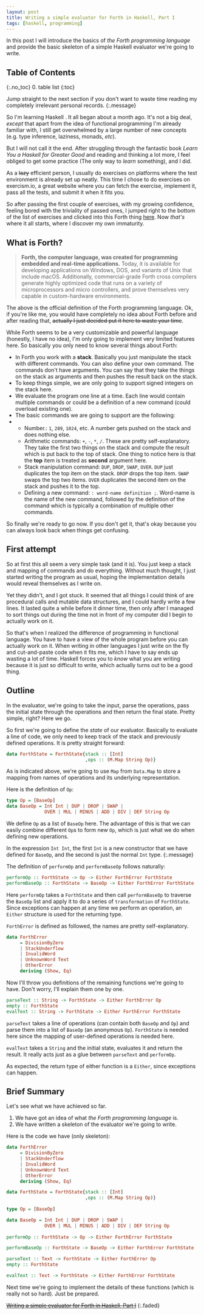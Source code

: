 ```yaml
---
layout: post
title: Writing a simple evaluator for Forth in Haskell, Part I
tags: [haskell, programming]
---
```


In this post I will introduce the basics of *the Forth programming language* and provide the basic skeleton of a simple Haskell evaluator we're going to write.

## Table of Contents
{:.no_toc}
0. table list
{:toc}

Jump straight to the next section if you don't want to waste time reading my completely irrelevant personal records.
{:.message}

So I'm learning Haskell . It all began about a month ago. It's not a big deal, *except* that apart from the idea of functional programming I'm already familiar with, I still get overwhelmed  by a large number of new concepts (e.g. type inference, laziness, monads, *etc*).

But I will not call it the end. After struggling through the fantastic book *Learn You a Haskell for Greater Good* and reading and thinking a lot more, I feel obliged to get some practice (The only way to *learn* something), and I did.

As a ~~lazy~~ efficient person, I usually do exercises on platforms where the test environment is already set up neatly. This time I chose to do exercises on exercism.io, a great website where you can fetch the exercise, implement it, pass all the tests, and submit it when it fits you.

So after passing the first couple of exercises, with my growing confidence, feeling bored with the triviality of passed ones, I jumped right to the bottom of the list of exercises and clicked into this Forth thing [here](http://exercism.io/exercises/haskell/forth/readme). Now *that's* where it all starts, where I discover my own immaturity.

## What is Forth?

> **Forth, the computer language, was created for programming embedded and real-time applications.** Today, it is available for developing applications on Windows, DOS, and variants of Unix that include macOS. Additionally, commercial-grade Forth cross compilers generate highly optimized code that runs on a variety of microprocessors and micro controllers, and prove themselves very capable in custom-hardware environments.

The above is the official definition of the Forth programming language. Ok, if you're like me, you would have completely no idea about Forth before and after reading that, ~~actually I just decided put it here to waste your time~~.

While Forth seems to be a very customizable and powerful language (honestly, I have no idea), I'm only going to implement very limited features here. So basically you only need to know several things about Forth:

* In Forth you work with a **stack**. Basically you just manipulate the stack with different commands. You can also define your own command. The commands don't have arguments. You can say that they take the things on the stack as arguments and then pushes the result back on the stack.
* To keep things simple, we are only going to support signed integers on the stack here.
* We evaluate the program one line at a time. Each line would contain multiple commands or could be a definition of a new command (could overload existing one).
* The basic commands we are going to support are the following:
* - Number.: `1`, `289`, `1024`, etc. A number gets pushed on the stack and does nothing else.
  - Arithmetic commands: `+`, `-`, `*`, `/`. These are pretty self-explanatory. They take the first two things on the stack and compute the result which is put back to the top of stack. One thing to notice here is that the **top** item is treated as **second** argument here.
  - Stack manipulation command: `DUP`, `DROP`, `SWAP`, `OVER`. `DUP` just duplicates the top item on the stack. `DROP` drops the top item. `SWAP` swaps the top two items. `OVER` duplicates the second item on the stack and pushes it to the top.
  - Defining a new command: `: word-name definition ;`. Word-name is the name of the new command, followed by the definition of the command which is typically a combination of multiple other commands.

So finally we're ready to go now. If you don't get it, that's okay because you can always look back when things get confusing.

## First attempt

So at first this all seem a very simple task (and it is). You just keep a stack and mapping of commands and do everything. Without much thought, I just started writing the program as usual, hoping the implementation details would reveal themselves as I write on.

Yet they didn't, and I got stuck. It seemed that all things I could think of are procedural calls and mutable data structures, and I could hardly write a few lines. It lasted quite a while before it dinner time, then only after I managed to sort things out during the time not in front of my computer did I begin to actually work on it.

So that's when I realized the difference of programming in functional language. You have to have a view of the whole program before you can actually work on it. When writing in other languages I just write on the fly and cut-and-paste code when it fits me, which I have to say ends up wasting a lot of time. Haskell forces you to *know* what you are writing because it is just so difficult to write, which actually turns out to be a good thing.

## Outline

In the evaluator, we're going to take the input, parse the operations, pass the  initial state through the operations and then return the final state. Pretty simple, right? Here we go.

So first we're going to define the *state* of our evaluator. Basically to evaluate a line of code, we only need to keep track of the stack and previously defined operations. It is pretty straight forward:

~~~haskell
data ForthState = ForthState{stack :: [Int]
                             ,ops :: (M.Map String Op)}
~~~



As is indicated above, we're going to use `Map` from `Data.Map` to store a mapping from names of operations and its underlying representation.

Here is the definition of `Op`:

~~~haskell
type Op = [BaseOp]
data BaseOp = Int Int | DUP | DROP | SWAP |
              OVER | MUL | MINUS | ADD | DIV | DEF String Op
~~~

We define `Op` as a list of `BaseOp` here. The advantage of this is that we can easily combine different `Op`s to form new `Op`, which is just what we do when defining new operations.

In the expression `Int Int`, the first `Int` is a new constructor that we have defined for `BaseOp`, and the second is just the normal `Int` type.
{:.message}

The definition of `performOp` and `performBaseOp` follows naturally:

~~~haskell
performOp :: ForthState -> Op -> Either ForthError ForthState
performBaseOp :: ForthState -> BaseOp -> Either ForthError ForthState
~~~

Here `performOp` takes a `ForthState` and then call `performBaseOp` to traverse the `BaseOp` list and apply it to do a series of `transformation` of `ForthState`. Since exceptions can happen at any time we perform an operation, an `Either` structure is used for the returning type.

`ForthError` is defined as followed, the names are pretty self-explanatory.

~~~haskell
data ForthError
     = DivisionByZero
     | StackUnderflow
     | InvalidWord
     | UnknownWord Text
     | OtherError
     deriving (Show, Eq)
~~~

Now I'll throw you definitions of the remaining functions we're going to have. Don't worry, I'll explain them one by one.

~~~haskell
parseText :: String -> ForthState -> Either ForthError Op
empty :: ForthState
evalText :: String -> ForthState -> Either ForthError ForthState
~~~

`parseText` takes a line of operations (can contain both `BaseOp` and `Op`) and parse them into a list of `BaseOp` (an anonymous `Op`). `ForthState` is needed here since the mapping of user-defined operations is needed here.

`evalText` takes a `String` and the initial state, evaluates it and return the result. It really acts just as a glue between `parseText` and `performOp`.

As expected, the return type of either function is a `Either`, since exceptions can happen.

## Brief Summary

Let's see what we have achieved so far.

1. We have got an idea of what *the Forth programming language* is.
2. We have written a skeleton of the evaluator we're going to write.

Here is the code we have (only skeleton):

~~~haskell
data ForthError
     = DivisionByZero
     | StackUnderflow
     | InvalidWord
     | UnknownWord Text
     | OtherError
     deriving (Show, Eq)

data ForthState = ForthState{stack :: [Int]
                             ,ops :: (M.Map String Op)}
                             
type Op = [BaseOp]

data BaseOp = Int Int | DUP | DROP | SWAP |
              OVER | MUL | MINUS | ADD | DIV | DEF String Op
              
performOp :: ForthState -> Op -> Either ForthError ForthState

performBaseOp :: ForthState -> BaseOp -> Either ForthError ForthState

parseText :: Text -> ForthState -> Either ForthError Op
empty :: ForthState

evalText :: Text -> ForthState -> Either ForthError ForthState
~~~

Next time we're going to implement the details of these functions (which is really not so hard). Just be prepared.

[~~Writing a simple evaluator for Forth in Haskell, Part I~~]()
{:.faded}
